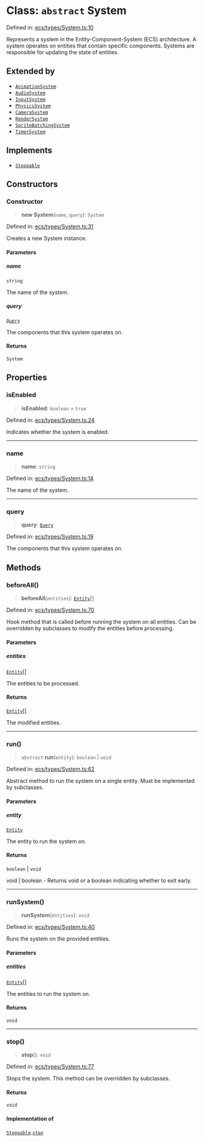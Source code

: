 # Class: `abstract` System

Defined in: [ecs/types/System.ts:10](https://github.com/Forge-Game-Engine/Forge/blob/5b90130e2e0c679482e3bd31c32cbea9b4cffce1/src/ecs/types/System.ts#L10)

Represents a system in the Entity-Component-System (ECS) architecture.
A system operates on entities that contain specific components.
Systems are responsible for updating the state of entities.

## Extended by

- [`AnimationSystem`](AnimationSystem.md)
- [`AudioSystem`](AudioSystem.md)
- [`InputSystem`](InputSystem.md)
- [`PhysicsSystem`](PhysicsSystem.md)
- [`CameraSystem`](CameraSystem.md)
- [`RenderSystem`](RenderSystem.md)
- [`SpriteBatchingSystem`](SpriteBatchingSystem.md)
- [`TimerSystem`](TimerSystem.md)

## Implements

- [`Stoppable`](../interfaces/Stoppable.md)

## Constructors

### Constructor

> **new System**(`name`, `query`): `System`

Defined in: [ecs/types/System.ts:31](https://github.com/Forge-Game-Engine/Forge/blob/5b90130e2e0c679482e3bd31c32cbea9b4cffce1/src/ecs/types/System.ts#L31)

Creates a new System instance.

#### Parameters

##### name

`string`

The name of the system.

##### query

[`Query`](../type-aliases/Query.md)

The components that this system operates on.

#### Returns

`System`

## Properties

### isEnabled

> **isEnabled**: `boolean` = `true`

Defined in: [ecs/types/System.ts:24](https://github.com/Forge-Game-Engine/Forge/blob/5b90130e2e0c679482e3bd31c32cbea9b4cffce1/src/ecs/types/System.ts#L24)

Indicates whether the system is enabled.

***

### name

> **name**: `string`

Defined in: [ecs/types/System.ts:14](https://github.com/Forge-Game-Engine/Forge/blob/5b90130e2e0c679482e3bd31c32cbea9b4cffce1/src/ecs/types/System.ts#L14)

The name of the system.

***

### query

> **query**: [`Query`](../type-aliases/Query.md)

Defined in: [ecs/types/System.ts:19](https://github.com/Forge-Game-Engine/Forge/blob/5b90130e2e0c679482e3bd31c32cbea9b4cffce1/src/ecs/types/System.ts#L19)

The components that this system operates on.

## Methods

### beforeAll()

> **beforeAll**(`entities`): [`Entity`](Entity.md)[]

Defined in: [ecs/types/System.ts:70](https://github.com/Forge-Game-Engine/Forge/blob/5b90130e2e0c679482e3bd31c32cbea9b4cffce1/src/ecs/types/System.ts#L70)

Hook method that is called before running the system on all entities.
Can be overridden by subclasses to modify the entities before processing.

#### Parameters

##### entities

[`Entity`](Entity.md)[]

The entities to be processed.

#### Returns

[`Entity`](Entity.md)[]

The modified entities.

***

### run()

> `abstract` **run**(`entity`): `boolean` \| `void`

Defined in: [ecs/types/System.ts:62](https://github.com/Forge-Game-Engine/Forge/blob/5b90130e2e0c679482e3bd31c32cbea9b4cffce1/src/ecs/types/System.ts#L62)

Abstract method to run the system on a single entity.
Must be implemented by subclasses.

#### Parameters

##### entity

[`Entity`](Entity.md)

The entity to run the system on.

#### Returns

`boolean` \| `void`

void | boolean - Returns void or a boolean indicating whether to exit early.

***

### runSystem()

> **runSystem**(`entities`): `void`

Defined in: [ecs/types/System.ts:40](https://github.com/Forge-Game-Engine/Forge/blob/5b90130e2e0c679482e3bd31c32cbea9b4cffce1/src/ecs/types/System.ts#L40)

Runs the system on the provided entities.

#### Parameters

##### entities

[`Entity`](Entity.md)[]

The entities to run the system on.

#### Returns

`void`

***

### stop()

> **stop**(): `void`

Defined in: [ecs/types/System.ts:77](https://github.com/Forge-Game-Engine/Forge/blob/5b90130e2e0c679482e3bd31c32cbea9b4cffce1/src/ecs/types/System.ts#L77)

Stops the system. This method can be overridden by subclasses.

#### Returns

`void`

#### Implementation of

[`Stoppable`](../interfaces/Stoppable.md).[`stop`](../interfaces/Stoppable.md#stop)
